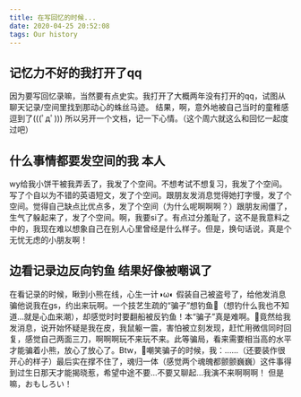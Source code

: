 ```yaml
---
title: 在写回忆的时候...
date: 2020-04-25 20:52:08
tags: Our history
---
```

## 记忆力不好的我打开了qq
因为要写回忆录嘛，当然要有点史实。我打开了大概两年没有打开的qq，试图从聊天记录/空间里找到那动心的蛛丝马迹。
结果，啊，意外地被自己当时的童稚感逗到了(((ﾟдﾟ)))
所以另开一个文档，记一下心情。（这个周六就这么和回忆一起度过吧）

## 什么事情都要发空间的我 本人
wy给我小饼干被我弄丢了，我发了个空间。不想考试不想复习，我发了个空间。写了个自以为不错的英语短文，发了个空间。跟朋友发消息觉得她打字慢，发了个空间。觉得自己缺点比优点多，发了个空间（为什么呢啊啊啊？）跟朋友闹僵了，生气了躲起来了，发了个空间。啊，我要si了。有点过分羞耻了，这不是我意料之中的，我现在难以想象自己在别人心里曾经是什么样子。但是，换句话说，真是个无忧无虑的小朋友啊！

## 边看记录边反向钓鱼 结果好像被嘲讽了
在看记录的时候，瞅到小熊在线，心生一计◑ω◐
假装自己被盗号了，给他发消息骗他说我在gs，约出来玩啊。一个技艺生疏的“骗子”想钓鱼🎣（想钓什么我也不知道...就是心血来潮），却感觉时时要翻船被反钓鱼！本“骗子”真是难啊。🐻竟然给我发消息，说开始怀疑是我在皮，我鼠躯一震，害怕被立刻发现，赶忙用微信同时回复，感觉自己两面三刀，啊啊啊玩不来玩不来。此等骗局，看来需要相当高的水平才能骗着小熊，放心了放心了。Btw，🐻嘲笑骗子的时候，我：......（还要装作很开心的样子）最后实在撑不住了，魂归一体（感觉两个魂魄都颤颤巍巍）这件事得到过生日那天才能揭晓惹，希望中途不要...不要又聊起...我演不来啊啊啊！
但是嘛，おもしろい！

